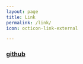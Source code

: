 ```yaml
---
layout: page
title: Link
permalink: /link/
icon: octicon-link-external

---
```


### [github](https://github.com/frankdeboers/blog)
